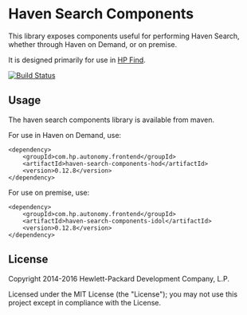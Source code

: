 # Haven Search Components

This library exposes components useful for performing Haven Search, whether through Haven on Demand, or on premise.

It is designed primarily for use in
[HP Find](https://github.com/hpe-idol/find).

[![Build Status](https://travis-ci.org/hpe-idol/haven-search-components.svg?branch=master)](https://travis-ci.org/hpe-idol/haven-search-components)

## Usage
The haven search components library is available from maven.

For use in Haven on Demand, use:

    <dependency>
        <groupId>com.hp.autonomy.frontend</groupId>
        <artifactId>haven-search-components-hod</artifactId>
        <version>0.12.8</version>
    </dependency>

For use on premise, use:

    <dependency>
        <groupId>com.hp.autonomy.frontend</groupId>
        <artifactId>haven-search-components-idol</artifactId>
        <version>0.12.8</version>
    </dependency>

## License
Copyright 2014-2016 Hewlett-Packard Development Company, L.P.

Licensed under the MIT License (the "License"); you may not use this project except in compliance with the License.
